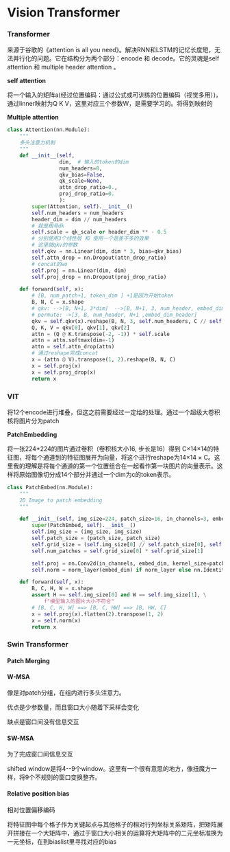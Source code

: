 # Vision Transformer

### Transformer

来源于谷歌的《attention is all you need》。解决RNN和LSTM的记忆长度短，无法并行化的问题。它在结构分为两个部分：encode 和 decode。它的灵魂是self attention 和 multiple header attention 。

**self attention**

将一个输入的矩阵a(经过位置编码：通过公式或可训练的位置编码（视觉多用）)，通过linner映射为Q K V，这里对应三个参数W，是需要学习的。将得到映射的

**Multiple attention** 

```python
class Attention(nn.Module):
    """
    多头注意力机制
    """
    def __init__(self,
                 dim,  # 输入的token的dim
                 num_headers=8,
                 qkv_bias=False,
                 qk_scale=None,
                 attn_drop_ratio=0.,
                 proj_drop_ratio=0.
                 ):
        super(Attention, self).__init__()
        self.num_headers = num_headers
        header_dim = dim // num_headers
        # 就是根号dk
        self.scale = qk_scale or header_dim ** - 0.5
        # 分别使用3个线性层 和 使用一个是差不多的效果
        # 这里就qkv的参数
        self.qkv = nn.Linear(dim, dim * 3, bias=qkv_bias)
        self.attn_drop = nn.Dropout(attn_drop_ratio)
        # concat的wo
        self.proj = nn.Linear(dim, dim)
        self.proj_drop = nn.Dropout(proj_drop_ratio)

    def forward(self, x):
        # [B, num_patch+1, token_dim ] +1是因为开始token
        B, N, C = x.shape
        # qkv: -->[B, N+1, 3*dim]  -->[B, N+1, 3, num_header, embed_dim_header]
        # permute: ->[3, B, num_header, N+1 ,embed_dim_header]
        qkv = self.qkv(x).reshape(B, N, 3, self.num_headers, C // self.num_headers).permute(2, 0, 3, 1, 4)
        Q, K, V = qkv[0], qkv[1], qkv[2]
        attn = (Q @ K.transpose(-2, -1)) * self.scale
        attn = attn.softmax(dim=-1)
        attn = self.attn_drop(attn)
        # 通过reshape完成concat
        x = (attn @ V).transpose(1, 2).reshape(B, N, C)
        x = self.proj(x)
        x = self.proj_drop(x)
        return x
```



### VIT

  将12个encode进行堆叠，但这之前需要经过一定给的处理。通过一个超级大卷积核将图片分为patch

**PatchEmbedding**

将一张224*224的图片通过卷积（卷积核大小16, 步长是16）得到 C×14×14的特征图，将每个通道到的特征图展开为向量，将这个进行reshape为14×14 × C。这里我的理解是将每个通道的第一个位置组合在一起看作第一块图片的向量表示。这样将原始图像切分成14个部分并通过一个dim为c的token表示。

```python
class PatchEmbed(nn.Module):
    """
    2D Image to patch embedding
    """

    def __init__(self, img_size=224, patch_size=16, in_channels=3, embed_dim=768, norm_layer=None):
        super(PatchEmbed, self).__init__()
        self.img_size = (img_size, img_size)
        self.patch_size = (patch_size, patch_size)
        self.grid_size = (self.img_size[0] // self.patch_size[0], self.img_size[1] // self.patch_size[1])
        self.num_patches = self.grid_size[0] * self.grid_size[1]

        self.proj = nn.Conv2d(in_channels, embed_dim, kernel_size=patch_size, stride=patch_size)
        self.norm = norm_layer(embed_dim) if norm_layer else nn.Identity()

    def forward(self, x):
        B, C, H, W = x.shape
        assert H == self.img_size[0] and W == self.img_size[1], \
            f"模型输入的图片大小不符合"
        # [B, C, H, W] ==> [B, C, HW] ==> [B, HW, C]
        x = self.proj(x).flatten(2).transpose(1, 2)
        x = self.norm(x)
        return x
```

### Swin Transformer

#### Patch Merging



#### W-MSA

像是对patch分组，在组内进行多头注意力。

优点是少参数量，而且窗口大小随着下采样会变化

缺点是窗口间没有信息交互

#### SW-MSA

为了完成窗口间信息交互

shifted window是将4--9个window。这里有一个很有意思的地方，像扭魔方一样，将9个不规则的窗口变换整齐。

#### Relative position bias

相对位置偏移编码

将特征图中每个格子作为关键起点与其他格子的相对行列坐标关系矩阵，把矩阵展开拼接在一个大矩阵中，通过于窗口大小相关的运算将大矩阵中的二元坐标准换为一元坐标，在到biaslist里寻找对应的bias
